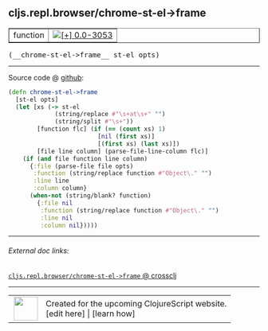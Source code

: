 ## cljs.repl.browser/chrome-st-el->frame



 <table border="1">
<tr>
<td>function</td>
<td><a href="https://github.com/cljsinfo/cljs-api-docs/tree/0.0-3053"><img valign="middle" alt="[+] 0.0-3053" title="Added in 0.0-3053" src="https://img.shields.io/badge/+-0.0--3053-lightgrey.svg"></a> </td>
</tr>
</table>


 <samp>
(__chrome-st-el->frame__ st-el opts)<br>
</samp>

---







Source code @ [github](https://github.com/clojure/clojurescript/blob/r3148/src/clj/cljs/repl/browser.clj#L229-L247):

```clj
(defn chrome-st-el->frame
  [st-el opts]
  (let [xs (-> st-el
             (string/replace #"\s+at\s+" "")
             (string/split #"\s+"))
        [function flc] (if (== (count xs) 1)
                         [nil (first xs)]
                         [(first xs) (last xs)])
        [file line column] (parse-file-line-column flc)]
    (if (and file function line column)
      {:file (parse-file file opts)
       :function (string/replace function #"Object\." "")
       :line line
       :column column}
      (when-not (string/blank? function)
        {:file nil
         :function (string/replace function #"Object\." "")
         :line nil
         :column nil}))))
```

<!--
Repo - tag - source tree - lines:

 <pre>
clojurescript @ r3148
└── src
    └── clj
        └── cljs
            └── repl
                └── <ins>[browser.clj:229-247](https://github.com/clojure/clojurescript/blob/r3148/src/clj/cljs/repl/browser.clj#L229-L247)</ins>
</pre>

-->

---



###### External doc links:

[`cljs.repl.browser/chrome-st-el->frame` @ crossclj](http://crossclj.info/fun/cljs.repl.browser/chrome-st-el-%3Eframe.html)<br>

---

 <table>
<tr><td>
<img valign="middle" align="right" width="48px" src="http://i.imgur.com/Hi20huC.png">
</td><td>
Created for the upcoming ClojureScript website.<br>
[edit here] | [learn how]
</td></tr></table>

[edit here]:https://github.com/cljsinfo/cljs-api-docs/blob/master/cljsdoc/cljs.repl.browser/chrome-st-el-GTframe.cljsdoc
[learn how]:https://github.com/cljsinfo/cljs-api-docs/wiki/cljsdoc-files

<!--

This information was too distracting to show to readers, but I'll leave it
commented here since it is helpful to:

- pretty-print the data used to generate this document
- and show how to retrieve that data



The API data for this symbol:

```clj
{:ns "cljs.repl.browser",
 :name "chrome-st-el->frame",
 :type "function",
 :signature ["[st-el opts]"],
 :source {:code "(defn chrome-st-el->frame\n  [st-el opts]\n  (let [xs (-> st-el\n             (string/replace #\"\\s+at\\s+\" \"\")\n             (string/split #\"\\s+\"))\n        [function flc] (if (== (count xs) 1)\n                         [nil (first xs)]\n                         [(first xs) (last xs)])\n        [file line column] (parse-file-line-column flc)]\n    (if (and file function line column)\n      {:file (parse-file file opts)\n       :function (string/replace function #\"Object\\.\" \"\")\n       :line line\n       :column column}\n      (when-not (string/blank? function)\n        {:file nil\n         :function (string/replace function #\"Object\\.\" \"\")\n         :line nil\n         :column nil}))))",
          :title "Source code",
          :repo "clojurescript",
          :tag "r3148",
          :filename "src/clj/cljs/repl/browser.clj",
          :lines [229 247]},
 :full-name "cljs.repl.browser/chrome-st-el->frame",
 :full-name-encode "cljs.repl.browser/chrome-st-el-GTframe",
 :history [["+" "0.0-3053"]]}

```

Retrieve the API data for this symbol:

```clj
;; from Clojure REPL
(require '[clojure.edn :as edn])
(-> (slurp "https://raw.githubusercontent.com/cljsinfo/cljs-api-docs/catalog/cljs-api.edn")
    (edn/read-string)
    (get-in [:symbols "cljs.repl.browser/chrome-st-el->frame"]))
```

-->

